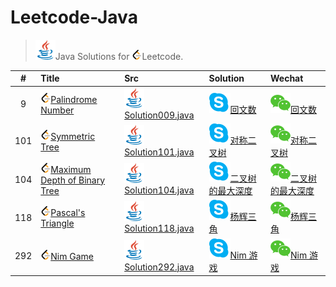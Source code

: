 # Leetcode-Java

> ![](logo/java.svg)Java Solutions for <img src="logo/leetcode.png" width="16"/>Leetcode.

| # | Title | Src | Solution | Wechat |
| :-: | :-- | :-- | :-- | :-- |
| 9 | <img src="logo/leetcode.png" width="16"/>[Palindrome Number](https://leetcode-cn.com/problems/palindrome-number/) | ![](logo/java.svg)[Solution009.java](src/solution001to050/Solution009.java) | ![](logo/skype.svg)[回文数](https://abelsu7.top/2018/12/17/leetcode-9-palindrome-number/) | ![](logo/wechat.svg)[回文数](https://mp.weixin.qq.com/s/R_66R-Tp-8I7SvRcBwJYyA) |
| 101 | <img src="logo/leetcode.png" width="16"/>[Symmetric Tree](https://leetcode-cn.com/problems/symmetric-tree/) | ![](logo/java.svg)[Solution101.java](src/solution101to150/Solution101.java) | ![](logo/skype.svg)[对称二叉树](https://abelsu7.top/2018/12/13/leetcode-101-symmetric-tree/) | ![](logo/wechat.svg)[对称二叉树](https://mp.weixin.qq.com/s/hbJEvR34ytWUAc2OALpdvw) |
| 104 | <img src="logo/leetcode.png" width="16"/>[Maximum Depth of Binary Tree](https://leetcode-cn.com/problems/maximum-depth-of-binary-tree/) | ![](logo/java.svg)[Solution104.java](src/solution101to150/Solution104.java) | ![](logo/skype.svg)[二叉树的最大深度](https://abelsu7.top/2018/12/12/leetcode-104-maxdepth-of-binary-tree/) | ![](logo/wechat.svg)[二叉树的最大深度](https://mp.weixin.qq.com/s/sXJ74t8UCAaKgp5hBhkYDQ) |
| 118 | <img src="logo/leetcode.png" width="16"/>[Pascal's Triangle](https://leetcode-cn.com/problems/pascals-triangle/) | ![](logo/java.svg)[Solution118.java](src/solution101to150/Solution118.java) | ![](logo/skype.svg)[杨辉三角](https://abelsu7.top/2018/12/12/leetcode-118-pascal-triangle/) | ![](logo/wechat.svg)[杨辉三角](https://mp.weixin.qq.com/s/wO3Ibq-5XXUWw4MicMaOzA) |
| 292 | <img src="logo/leetcode.png" width="16"/>[Nim Game](https://leetcode-cn.com/problems/nim-game/) | ![](logo/java.svg)[Solution292.java](src/solution251to300/Solution292.java) | ![](logo/skype.svg)[Nim 游戏](https://abelsu7.top/2018/12/14/leetcode-292-nim-game/) | ![](logo/wechat.svg)[Nim 游戏](https://mp.weixin.qq.com/s/rxS3uGDU72k3RZdA_dLSCw) |
